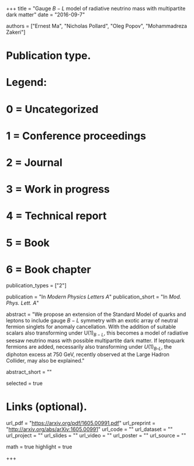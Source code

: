 +++
title = "Gauge $B-L$ model of radiative neutrino mass with multipartite dark matter"
date = "2016-09-7"

authors = ["Ernest Ma", "Nicholas Pollard", "Oleg Popov", "Mohammadreza Zakeri"]

# Publication type.
# Legend:
# 0 = Uncategorized
# 1 = Conference proceedings
# 2 = Journal
# 3 = Work in progress
# 4 = Technical report
# 5 = Book
# 6 = Book chapter
publication_types = ["2"]

publication = "In *Modern Physics Letters A*"
publication_short = "In *Mod. Phys. Lett. A*"

abstract = "We propose an extension of the Standard Model of quarks and leptons to include gauge $B-L$ symmetry with an exotic array of neutral fermion singlets for anomaly cancellation. With the addition of suitable scalars also transforming under U$(1)_{B-L}$, this becomes a model of radiative seesaw neutrino mass with possible multipartite dark matter. If leptoquark fermions are added, necessarily also transforming under $U(1)_{B–L}$, the diphoton excess at $750$ GeV, recently observed at the Large Hadron Collider, may also be explained."

abstract_short = ""

selected = true

# Links (optional).
url_pdf = "https://arxiv.org/pdf/1605.00991.pdf"
url_preprint = "http://arxiv.org/abs/arXiv:1605.00991"
url_code = ""
url_dataset = ""
url_project = ""
url_slides = ""
url_video = ""
url_poster = ""
url_source = ""

math = true
highlight = true

+++

